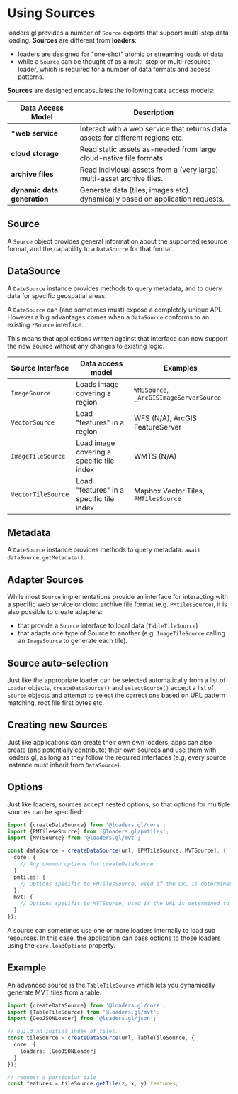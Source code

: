 # Using Sources

loaders.gl provides a number of `Source` exports that support multi-step data loading. **Sources** are different from **loaders**:

- loaders are designed for "one-shot" atomic or streaming loads of data
- while a `Source` can be thought of as a multi-step or multi-resource loader, which is required for a number of data formats and access patterns.

**Sources** are designed encapsulates the following data access models:

| Data Access Model           | Description                                                                     |
| --------------------------- | ------------------------------------------------------------------------------- |
| **\*web service**           | Interact with a web service that returns data assets for different regions etc. |
| **cloud storage**           | Read static assets as-needed from large cloud-native file formats               |
| **archive files**           | Read individual assets from a (very large) multi-asset archive files.           |
| **dynamic data generation** | Generate data (tiles, images etc) dynamically based on application requests.    |

## Source

A `Source` object provides general information about the supported resource format, and the capability to a `DataSource` for that format.

## DataSource

A `DateSource` instance provides methods to query metadata, and to query data for specific geospatial areas.

A `DataSource` can (and sometimes must) expose a completely unique API. However a big advantages comes when a `DataSource` conforms to an existing `*Source` interface.

This means that applications written against that interface can now support the new source without any changes to existing logic.

| Source Interface   | Data access model                         | Examples                                |
| ------------------ | ----------------------------------------- | --------------------------------------- |
| `ImageSource`      | Loads image covering a region             | `WMSSource`, `_ArcGISImageServerSource` |
| `VectorSource`     | Load "features" in a region               | WFS (N/A), ArcGIS FeatureServer         |
| `ImageTileSource`  | Load image covering a specific tile index | WMTS (N/A)                              |
| `VectorTileSource` | Load "features" in a specific tile index  | Mapbox Vector Tiles, `PMTilesSource`    |

## Metadata

A `DateSource` instance provides methods to query metadata: `await dataSource.getMetadata()`.

## Adapter Sources

While most `Source` implementations provide an interface for interacting with a specific web service or cloud archive file format (e.g. `PMtilesSource`), it is also possible to create adapters:

- that provide a `Source` interface to local data (`TableTileSource`)
- that adapts one type of Source to another (e.g. `ImageTileSource` calling an `ImageSource` to generate each tile).

## Source auto-selection

Just like the appropriate loader can be selected automatically from a list of `Loader` objects, `createDataSource()` and `selectSource()` accept a list of `Source` objects and attempt to select the correct one based on URL pattern matching, root file first bytes etc.

## Creating new Sources

Just like applications can create their own own loaders, apps can also create (and potentially contribute) their own sources and use them with loaders.gl, as long as they follow the required interfaces (e.g, every source instance must inherit from `DataSource`).

## Options

Just like loaders, sources accept nested options, so that options for multiple sources can be specified:

```ts
import {createDataSource} from '@loaders.gl/core';
import {PMTileseSource} from '@loaders.gl/pmtiles';
import {MVTSource} from '@loaders.gl/mvt`;

const dataSource = createDataSource(url, [PMTileSource, MVTSource], {
  core: {
    // Any common options for createDataSource
  }
  pmtiles: {
    // Options specific to PMTilesSource, used if the URL is determined to reference a PMTiles file.
  },
  mvt: {
    // Options specific to MVTSource, used if the URL is determined to reference an MVT file hierarchy.
  }
});
```

A source can sometimes use one or more loaders internally to load sub resources. In this case, the application can pass options to those loaders using the `core.loadOptions` property.

## Example

An advanced source is the `TableTileSource` which lets you dynamically generate MVT tiles from a table.

```typescript
import {createDataSource} from '@loaders.gl/core';
import {TableTileSource} from '@loaders.gl/mvt';
import {GeoJSONLoader} from '@loaders.gl/json';

// build an initial index of tiles.
const tileSource = createDataSource(url, TableTileSource, {
  core: {
    loaders: [GeoJSONLoader]
  }
});

// request a particular tile
const features = tileSource.getTile(z, x, y).features;
```
